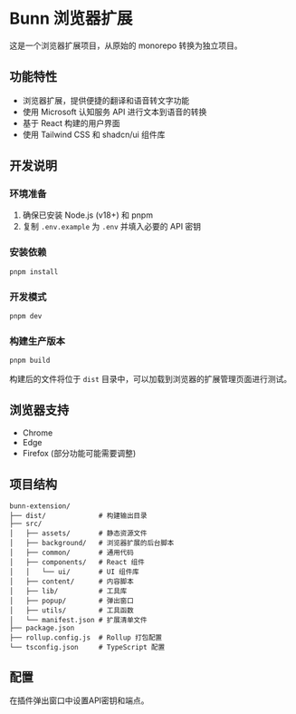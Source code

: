 # Bunn 浏览器扩展

这是一个浏览器扩展项目，从原始的 monorepo 转换为独立项目。

## 功能特性

- 浏览器扩展，提供便捷的翻译和语音转文字功能
- 使用 Microsoft 认知服务 API 进行文本到语音的转换
- 基于 React 构建的用户界面
- 使用 Tailwind CSS 和 shadcn/ui 组件库

## 开发说明

### 环境准备

1. 确保已安装 Node.js (v18+) 和 pnpm
2. 复制 `.env.example` 为 `.env` 并填入必要的 API 密钥

### 安装依赖

```bash
pnpm install
```

### 开发模式

```bash
pnpm dev
```

### 构建生产版本

```bash
pnpm build
```

构建后的文件将位于 `dist` 目录中，可以加载到浏览器的扩展管理页面进行测试。

## 浏览器支持

- Chrome
- Edge
- Firefox (部分功能可能需要调整)

## 项目结构

```
bunn-extension/
├── dist/             # 构建输出目录
├── src/
│   ├── assets/       # 静态资源文件
│   ├── background/   # 浏览器扩展的后台脚本
│   ├── common/       # 通用代码
│   ├── components/   # React 组件
│   │   └── ui/       # UI 组件库
│   ├── content/      # 内容脚本
│   ├── lib/          # 工具库
│   ├── popup/        # 弹出窗口
│   ├── utils/        # 工具函数
│   └── manifest.json # 扩展清单文件
├── package.json
├── rollup.config.js  # Rollup 打包配置
└── tsconfig.json     # TypeScript 配置
```

## 配置

在插件弹出窗口中设置API密钥和端点。 